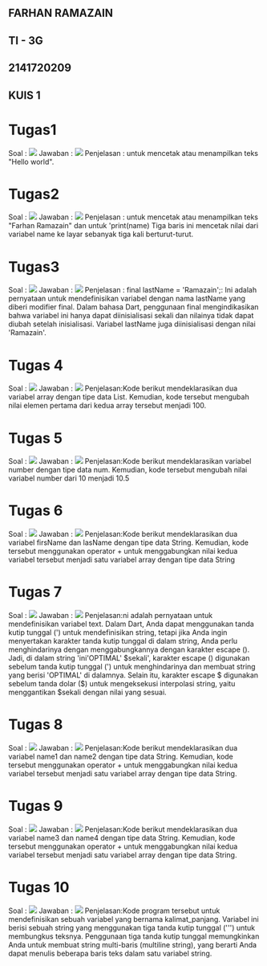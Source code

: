 ## FARHAN RAMAZAIN 
## TI - 3G
## 2141720209
## KUIS 1

# Tugas1
Soal : ![](jawaban_kuis/tugas1_dart.png)
Jawaban : ![](jawaban_kuis/j1_dart.png)
Penjelasan : untuk mencetak atau menampilkan teks "Hello world".

# Tugas2
Soal : ![](jawaban_kuis/tugas2_dart.png)
Jawaban : ![](jawaban_kuis/j2_dart.png)
Penjelasan : untuk mencetak atau menampilkan teks "Farhan Ramazain" dan untuk 'print(name) Tiga baris ini mencetak nilai dari variabel name ke layar sebanyak tiga kali berturut-turut.

# Tugas3
Soal : ![](jawaban_kuis/tugas3_dart.png)
Jawaban : ![](jawaban_kuis/j3_dart.png)
Penjelasan : final lastName = 'Ramazain';: Ini adalah pernyataan untuk mendefinisikan variabel dengan nama lastName yang diberi modifier final. Dalam bahasa Dart, penggunaan final mengindikasikan bahwa variabel ini hanya dapat diinisialisasi sekali dan nilainya tidak dapat diubah setelah inisialisasi. Variabel lastName juga diinisialisasi dengan nilai 'Ramazain'.

# Tugas 4
Soal : ![](jawaban_kuis/tugas4_dart.png)
Jawaban : ![](jawaban_kuis/j4_dart.png)
Penjelasan:Kode berikut mendeklarasikan dua variabel array dengan tipe data List. Kemudian, kode tersebut mengubah nilai elemen pertama dari kedua array tersebut menjadi 100.

# Tugas 5
Soal : ![](jawaban_kuis/tugas5_dart.png)
Jawaban : ![](jawaban_kuis/j5_dart.png)
Penjelasan:Kode berikut mendeklarasikan variabel number dengan tipe data num. Kemudian, kode tersebut mengubah nilai variabel number dari 10 menjadi 10.5

# Tugas 6
Soal : ![](jawaban_kuis/tugas6_dart.png)
Jawaban : ![](jawaban_kuis/j6_dart.png)
Penjelasan:Kode berikut mendeklarasikan dua variabel firsName dan lasName dengan tipe data String. Kemudian, kode tersebut menggunakan operator + untuk menggabungkan nilai kedua variabel tersebut menjadi satu variabel array dengan tipe data String

# Tugas 7
Soal : ![](jawaban_kuis/tugas7_dart.png)
Jawaban : ![](jawaban_kuis/j7_dart.png)
Penjelasan:ni adalah pernyataan untuk mendefinisikan variabel text. Dalam Dart, Anda dapat menggunakan tanda kutip tunggal (') untuk mendefinisikan string, tetapi jika Anda ingin menyertakan karakter tanda kutip tunggal di dalam string, Anda perlu menghindarinya dengan menggabungkannya dengan karakter escape (\). Jadi, di dalam string 'ini\'OPTIMAL\' \$sekali', karakter escape (\) digunakan sebelum tanda kutip tunggal (') untuk menghindarinya dan membuat string yang berisi 'OPTIMAL' di dalamnya. Selain itu, karakter escape \$ digunakan sebelum tanda dolar ($) untuk mengeksekusi interpolasi string, yaitu menggantikan $sekali dengan nilai yang sesuai.

# Tugas 8
Soal : ![](jawaban_kuis/tugas8_dart.png)
Jawaban : ![](jawaban_kuis/j8_dart.png)
Penjelasan:Kode berikut mendeklarasikan dua variabel name1 dan name2 dengan tipe data String. Kemudian, kode tersebut menggunakan operator + untuk menggabungkan nilai kedua variabel tersebut menjadi satu variabel array dengan tipe data String.

# Tugas 9
Soal : ![](jawaban_kuis/tugas9_dart.png)
Jawaban : ![](jawaban_kuis/j9_dart.png)
Penjelasan:Kode berikut mendeklarasikan dua variabel name3 dan name4 dengan tipe data String. Kemudian, kode tersebut menggunakan operator + untuk menggabungkan nilai kedua variabel tersebut menjadi satu variabel array dengan tipe data String.

# Tugas 10
Soal : ![](jawaban_kuis/tugas10_dart.png)
Jawaban : ![](jawaban_kuis/j10_dart.png)
Penjelasan:Kode program tersebut untuk mendefinisikan sebuah variabel yang bernama kalimat_panjang. Variabel ini berisi sebuah string yang menggunakan tiga tanda kutip tunggal (''') untuk membungkus teksnya. Penggunaan tiga tanda kutip tunggal memungkinkan Anda untuk membuat string multi-baris (multiline string), yang berarti Anda dapat menulis beberapa baris teks dalam satu variabel string.
